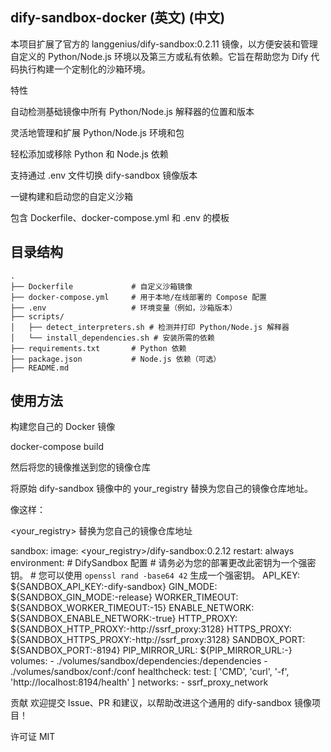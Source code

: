 ## dify-sandbox-docker (英文) (中文)

本项目扩展了官方的 langgenius/dify-sandbox:0.2.11 镜像，以方便安装和管理自定义的 Python/Node.js 环境以及第三方或私有依赖。它旨在帮助您为 Dify 代码执行构建一个定制化的沙箱环境。

特性

自动检测基础镜像中所有 Python/Node.js 解释器的位置和版本

灵活地管理和扩展 Python/Node.js 环境和包

轻松添加或移除 Python 和 Node.js 依赖

支持通过 .env 文件切换 dify-sandbox 镜像版本

一键构建和启动您的自定义沙箱

包含 Dockerfile、docker-compose.yml 和 .env 的模板

## 目录结构

```
.
├── Dockerfile             # 自定义沙箱镜像
├── docker-compose.yml     # 用于本地/在线部署的 Compose 配置
├── .env                   # 环境变量（例如，沙箱版本）
├── scripts/
│   ├── detect_interpreters.sh # 检测并打印 Python/Node.js 解释器
│   └── install_dependencies.sh # 安装所需的依赖
├── requirements.txt       # Python 依赖
├── package.json           # Node.js 依赖（可选）
├── README.md
```

## 使用方法

构建您自己的 Docker 镜像

docker-compose build

然后将您的镜像推送到您的镜像仓库

将原始 dify-sandbox 镜像中的 your_registry 替换为您自己的镜像仓库地址。

像这样：

<your_registry> 替换为您自己的镜像仓库地址

sandbox:
    image: <your_registry>/dify-sandbox:0.2.12
    restart: always
    environment:
      # DifySandbox 配置
      # 请务必为您的部署更改此密钥为一个强密钥。
      # 您可以使用 `openssl rand -base64 42` 生成一个强密钥。
      API_KEY: ${SANDBOX_API_KEY:-dify-sandbox}
      GIN_MODE: ${SANDBOX_GIN_MODE:-release}
      WORKER_TIMEOUT: ${SANDBOX_WORKER_TIMEOUT:-15}
      ENABLE_NETWORK: ${SANDBOX_ENABLE_NETWORK:-true}
      HTTP_PROXY: ${SANDBOX_HTTP_PROXY:-http://ssrf_proxy:3128}
      HTTPS_PROXY: ${SANDBOX_HTTPS_PROXY:-http://ssrf_proxy:3128}
      SANDBOX_PORT: ${SANDBOX_PORT:-8194}
      PIP_MIRROR_URL: ${PIP_MIRROR_URL:-}
    volumes:
      - ./volumes/sandbox/dependencies:/dependencies
      - ./volumes/sandbox/conf:/conf
    healthcheck:
      test: [ 'CMD', 'curl', '-f', 'http://localhost:8194/health' ]
    networks:
      - ssrf_proxy_network

贡献
欢迎提交 Issue、PR 和建议，以帮助改进这个通用的 dify-sandbox 镜像项目！

许可证
MIT